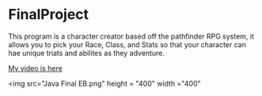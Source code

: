 # FinalProject
This program is a character creator based off the pathfinder RPG system, it allows you to pick your Race, Class, and Stats so that your character can hae unique triats and abilites as they adventure.

<a href ="https://youtu.be/4idnSSEjt8Y">My video is here</a>

<img src="Java Final EB.png" height = "400" width ="400"
